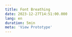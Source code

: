 ```yaml
---
title: Font Breathing
date: 2023-12-27T14:51:00.000
lang: en
duration: 5min
meta: 'View Prototype'
---
```


<Title />

<FontBreathing />
